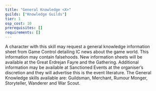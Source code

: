 ```yaml
---
title: "General Knowledge <X>"
guilds: ["Knowledge Guilds"]
tier: 1
osp_cost: 10
prerequisites: []
requirements: []
---
```

A character with this skill may request a general knowledge information sheet from Game Control detailing IC news about the game world. This information may contain falsehoods. New information sheets will be available at the Great Erdrejan Fayre and the Gathering. Additional information may be available at Sanctioned Events at the organiser’s discretion and they will advertise this is the event literature. The General Knowledge skills available are: Guildsman, Merchant, Rumour Monger, Storyteller, Wanderer and War Scout.